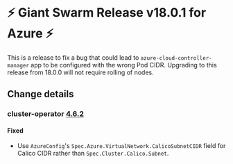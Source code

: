 # :zap: Giant Swarm Release v18.0.1 for Azure :zap:

This is a release to fix a bug that could lead to `azure-cloud-controller-manager` app to be configured with the wrong Pod CIDR.
Upgrading to this release from 18.0.0 will not require rolling of nodes.

## Change details

### cluster-operator [4.6.2](https://github.com/giantswarm/cluster-operator/releases/tag/v4.6.2)

#### Fixed
- Use `AzureConfig`'s `Spec.Azure.VirtualNetwork.CalicoSubnetCIDR` field for Calico CIDR rather than `Spec.Cluster.Calico.Subnet`.



